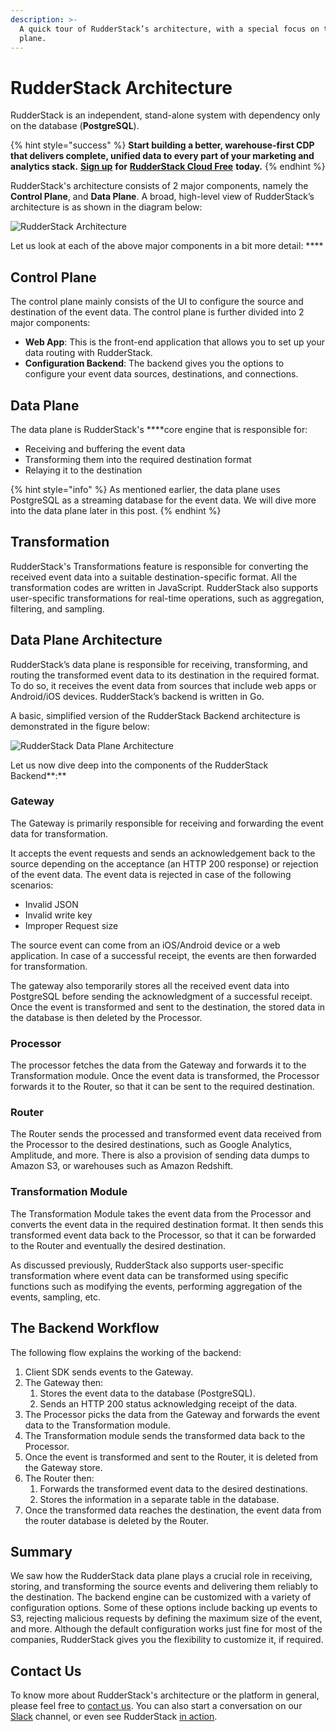 ```yaml
---
description: >-
  A quick tour of RudderStack’s architecture, with a special focus on the data
  plane.
---
```


# RudderStack Architecture

RudderStack is an independent, stand-alone system with dependency only on the database \(**PostgreSQL**\). 

{% hint style="success" %}
**Start building a better, warehouse-first CDP that delivers complete, unified data to every part of your marketing and analytics stack.** [**Sign up**](https://app.rudderlabs.com/signup?type=freetrial) **for** [**RudderStack Cloud Free**](https://app.rudderlabs.com/signup?type=freetrial) **today.** 
{% endhint %}

RudderStack's architecture consists of 2 major components, namely the **Control Plane**, and **Data Plane**. A broad, high-level view of RudderStack’s architecture is as shown in the diagram below:

![RudderStack Architecture](../.gitbook/assets/rudderstack-architecture.png)

Let us look at each of the above major components in a bit more detail: ****

## **Control Plane**

The control plane mainly consists of the UI to configure the source and destination of the event data. The control plane is further divided into 2 major components:

* **Web App**: This is the front-end application that allows you to set up your data routing with RudderStack.
* **Configuration Backend**: The backend gives you the options to configure your event data sources, destinations, and connections.

## **Data Plane**

The data plane is RudderStack's ****core engine that is responsible for:

* Receiving and buffering the event data
* Transforming them into the required destination format
* Relaying it to the destination

{% hint style="info" %}
As mentioned earlier, the data plane uses PostgreSQL as a streaming database for the event data. We will dive more into the data plane later in this post.
{% endhint %}

## **Transformation** 

RudderStack's Transformations feature is responsible for converting the received event data into a suitable destination-specific format. All the transformation codes are written in JavaScript. RudderStack also supports user-specific transformations for real-time operations, such as aggregation, filtering, and sampling.

## **Data Plane Architecture**

RudderStack’s data plane is responsible for receiving, transforming, and routing the transformed event data to its destination in the required format. To do so, it receives the event data from sources that include web apps or Android/iOS devices. RudderStack’s backend is written in Go.

A basic, simplified version of the RudderStack Backend architecture is demonstrated in the figure below:

![RudderStack Data Plane Architecture](https://lh4.googleusercontent.com/cI7FcmudLVOedkLXA2AwV0tWVI3fZtA66v3Mt8WYGEZnhC8_D-pW53twoh-BbfEBHGw-dvg5tCllbE0xwvGj1b1uPN3KpZU2PAWi0IAS36XzrrzYTm2jcSmjegti_Z57Ca9hZRn4)

Let us now dive deep into the components of the RudderStack Backend**:**

### **Gateway**

The Gateway is primarily responsible for receiving and forwarding the event data for transformation.

It accepts the event requests and sends an acknowledgement back to the source depending on the acceptance \(an HTTP 200 response\) or rejection of the event data. The event data is rejected in case of the following scenarios:

* Invalid JSON
* Invalid write key
* Improper Request size

The source event can come from an iOS/Android device or a web application. In case of a successful receipt, the events are then forwarded for transformation.

The gateway also temporarily stores all the received event data into PostgreSQL before sending the acknowledgment of a successful receipt. Once the event is transformed and sent to the destination, the stored data in the database is then deleted by the Processor.

### **Processor**

The processor fetches the data from the Gateway and forwards it to the Transformation module. Once the event data is transformed, the Processor forwards it to the Router, so that it can be sent to the required destination.

### **Router**

The Router sends the processed and transformed event data received from the Processor to the desired destinations, such as Google Analytics, Amplitude, and more. There is also a provision of sending data dumps to Amazon S3, or warehouses such as Amazon Redshift. 

### **Transformation Module**

The Transformation Module takes the event data from the Processor and converts the event data in the required destination format. It then sends this transformed event data back to the Processor, so that it can be forwarded to the Router and eventually the desired destination.

As discussed previously, RudderStack also supports user-specific transformation where event data can be transformed using specific functions such as modifying the events, performing aggregation of the events, sampling, etc.

## **The Backend Workflow**

The following flow explains the working of the backend:

1. Client SDK sends events to the Gateway.
2. The Gateway then: 
   1. Stores the event data to the database \(PostgreSQL\).
   2. Sends an HTTP 200 status acknowledging receipt of the data.
3. The Processor picks the data from the Gateway and forwards the event data to the Transformation module.
4. The Transformation module sends the transformed data back to the Processor.
5. Once the event is transformed and sent to the Router, it is deleted from the Gateway store.
6. The Router then: 
   1. Forwards the transformed event data to the desired destinations.
   2. Stores the information in a separate table in the database.
7. Once the transformed data reaches the destination, the event data from the router database is deleted by the Router.

## **Summary**

We saw how the RudderStack data plane plays a crucial role in receiving, storing, and transforming the source events and delivering them reliably to the destination. The backend engine can be customized with a variety of configuration options. Some of these options include backing up events to S3, rejecting malicious requests by defining the maximum size of the event, and more. Although the default configuration works just fine for most of the companies, RudderStack gives you the flexibility to customize it, if required.

## Contact Us

To know more about RudderStack's architecture or the platform in general, please feel free to [contact us](mailto:%20docs@rudderstack.com). You can also start a conversation on our [Slack](https://resources.rudderstack.com/join-rudderstack-slack) channel, or even see RudderStack [in action](https://rudderstack.com/request-a-demo/).

